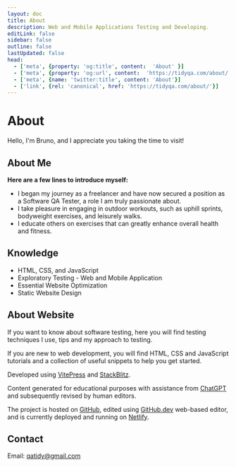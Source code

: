 ```yaml
---
layout: doc
title: About
description: Web and Mobile Applications Testing and Developing.
editLink: false
sidebar: false
outline: false
lastUpdated: false
head:
  - ['meta', {property: 'og:title', content:  'About' }]
  - ['meta', {property: 'og:url', content:  'https://tidyqa.com/about/' }] 
  - ['meta', {name: 'twitter:title', content: 'About'}]
  - ['link', {rel: 'canonical', href: 'https://tidyqa.com/about/'}]
---
```


# About

Hello, I'm Bruno, and I appreciate you taking the time to visit!

## About Me

**Here are a few lines to introduce myself:**

- I began my journey as a freelancer and have now secured a position as a Software QA Tester, a role I am truly passionate about.
- I take pleasure in engaging in outdoor workouts, such as uphill sprints, bodyweight exercises, and leisurely walks.
- I educate others on exercises that can greatly enhance overall health and fitness.

## Knowledge

- HTML, CSS, and JavaScript
- Exploratory Testing - Web and Mobile Application
- Essential Website Optimization
- Static Website Design

## About Website

If you want to know about software testing, here you will find testing techniques I use, tips and my approach to testing.

If you are new to web development, you will find HTML, CSS and JavaScript tutorials and a collection of useful snippets to help you get started.

Developed using [VitePress](https://vitepress.dev/) and [StackBlitz](https://stackblitz.com/).

Content generated for educational purposes with assistance from [ChatGPT](https://chat.openai.com/) and subsequently revised by human editors.

The project is hosted on [GitHub](https://github.com/), edited using [GitHub.dev](https://github.dev/) web-based editor, and is currently deployed and running on [Netlify](https://www.netlify.com).

## Contact

Email: qatidy@gmail.com

<!-- <VPTeamMembers size="small" :members="members" />

<script setup>
import { VPTeamMembers } from 'vitepress/theme'

const members = [
  {
    avatar: 'https://www.github.com/tidyqa.png',
    name: 'Bruno Vučica',
    title: 'Tester',
    links: [
      { icon: 'github', link: 'https://github.com/tidyqa' },
      { icon: 'linkedin', link: 'https://hr.linkedin.com/in/bruno-vu%C4%8Dica-b9712892' }
    ]
  },

]
</script> -->
